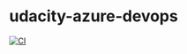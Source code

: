 # udacity-azure-devops
[![CI](https://github.com/publicscare/udacity-azure-devops/actions/workflows/main.yml/badge.svg)](https://github.com/publicscare/udacity-azure-devops/actions/workflows/main.yml)
